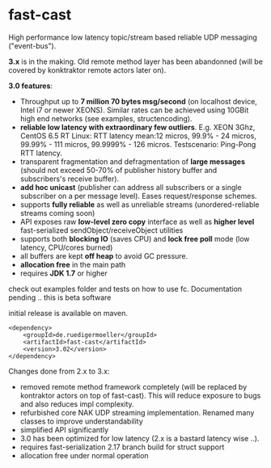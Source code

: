 fast-cast
=========


High performance low latency topic/stream based reliable UDP messaging ("event-bus").

**3.x** is in the making. Old remote method layer has been abandonned (will be covered by konktraktor remote actors later on).

**3.0 features**:
- Throughput up to **7 million 70 bytes msg/second** (on localhost device, Intel i7 or newer XEONS). Similar rates can be achieved using 10GBit high end networks (see examples, structencoding).
- **reliable low latency with extraordinary few outliers**. E.g. XEON 3Ghz, CentOS 6.5 RT Linux: RTT latency mean:12 micros, 99.9% - 24 micros, 99.99% - 111 micros, 99.9999% - 126 micros. Testscenario: Ping-Pong RTT latency.
- transparent fragmentation and defragmentation of **large messages** (should not exceed 50-70% of publisher  history buffer and subscribers's receive buffer).
- **add hoc unicast** (publisher can address all subscribers or a single subscriber on a per message level). Eases request/response schemes. 
- supports **fully reliable** as well as unreliable streams (unordered-reliable streams coming soon)
- API exposes raw **low-level zero copy** interface as well as **higher level** fast-serialized sendObject/receiveObject utilities
- supports both **blocking IO** (saves CPU) and **lock free poll** mode (low latency, CPU/cores burned)
- all buffers are kept **off heap** to avoid GC pressure.
- **allocation free** in the main path
- requires **JDK 1.7** or higher

check out examples folder and tests on how to use fc. Documentation pending .. this is beta software

initial release is available on maven.
```
<dependency>
    <groupId>de.ruedigermoeller</groupId>
    <artifactId>fast-cast</artifactId>
    <version>3.02</version>
</dependency>
```

Changes done from 2.x to 3.x:
- removed remote method framework completely (will be replaced by kontraktor actors on top of fast-cast). This will  reduce exposure to bugs and also reduces impl complexity.
- refurbished core NAK UDP streaming implementation. Renamed many classes to improve understandability
- simplified API significantly
- 3.0 has been optimized for low latency (2.x is a bastard latency wise ..). 
- requires fast-serialization 2.17 branch build for struct support
- allocation free under normal operation

